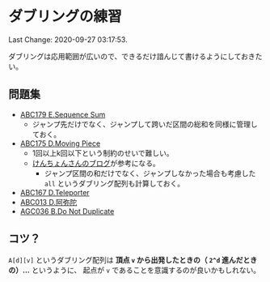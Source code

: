 # ダブリングの練習

Last Change: 2020-09-27 03:17:53.

ダブリングは応用範囲が広いので、できるだけ諳んじて書けるようにしておきたい。

## 問題集

- [ABC179 E.Sequence Sum](https://atcoder.jp/contests/abc179/tasks/abc179_e)
  - ジャンプ先だけでなく、ジャンプして跨いだ区間の総和を同様に管理しておく。
- [ABC175 D.Moving Piece](https://atcoder.jp/contests/abc175/tasks/abc175_d)
  - 1回以上k回以下という制約のせいで難しい。
  - [けんちょんさんのブログ](https://drken1215.hatenablog.com/entry/2020/08/17/182700)が参考になる。
    - ジャンプ区間の和だけでなく、ジャンプしなかった場合も考慮した `all` というダブリング配列も計算しておく。
- [ABC167 D.Teleporter](https://atcoder.jp/contests/abc167/tasks/abc167_d)
- [ABC013 D.阿弥陀](https://atcoder.jp/contests/abc013/tasks/abc013_4)
- [AGC036 B.Do Not Duplicate](https://atcoder.jp/contests/agc036/tasks/agc036_b)

## コツ？

`A[d][v]` というダブリング配列は **頂点 `v` から出発したときの（ `2^d` 進んだときの）...** というように、
起点が `v` であることを意識するのが良いかもしれない。


